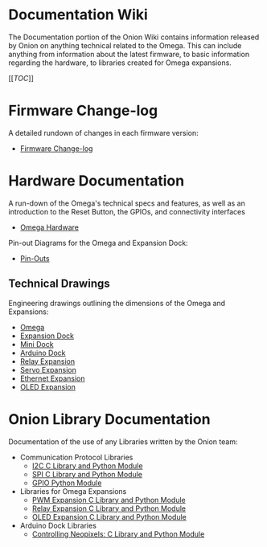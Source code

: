 # Documentation Wiki

The Documentation portion of the Onion Wiki contains information released by Onion on anything technical related to the Omega. This can include anything from information about the latest firmware, to basic information regarding the hardware, to libraries created for Omega expansions.

[[_TOC_]]



[//]: # (Firmware Change-log)

# Firmware Change-log

A detailed rundown of changes in each firmware version:
* [Firmware Change-log](./Firmware-Changelog)



[//]: # (Hardware Documentation)

# Hardware Documentation

A run-down of the Omega's technical specs and features, as well as an introduction to the Reset Button, the GPIOs, and connectivity interfaces
* [Omega Hardware](./Hardware/Omega-Hardware)


Pin-out Diagrams for the Omega and Expansion Dock:
* [Pin-Outs](./Hardware/Pinout-Diagram)


## Technical Drawings

Engineering drawings outlining the dimensions of the Omega and Expansions:
* [Omega](./Hardware/Technical-Drawings/OMEGA_DRAWING.pdf)
* [Expansion Dock](./Hardware/Technical-Drawings/EXPANSION_DOCK_DRAWING.pdf)
* [Mini Dock](./Hardware/Technical-Drawings/MINI_DOCK_DRAWING.pdf)
* [Arduino Dock](./Hardware/Technical-Drawings/ARDUINO_DOCK_DRAWING.PDF)
* [Relay Expansion](./Hardware/Technical-Drawings/RELAY_EXPANSION_DRAWING.PDF)
* [Servo Expansion](./Hardware/Technical-Drawings/SERVO_EXPANSION_DRAWING.PDF)
* [Ethernet Expansion](./Hardware/Technical-Drawings/ETHERNET_EXPANSION_DRAWING.PDF)
* [OLED Expansion](./Hardware/Technical-Drawings/OLED_EXPANSION_DRAWING.PDF)



[//]: # (Onion Library Documentation)

# Onion Library Documentation

Documentation of the use of any Libraries written by the Onion team:

* Communication Protocol Libraries
  * [I2C C Library and Python Module](./Libraries/I2C-Library)
  * [SPI C Library and Python Module](./Libraries/SPI-Library)
  * [GPIO Python Module](./Libraries/GPIO-Library)
* Libraries for Omega Expansions
  * [PWM Expansion C Library and Python Module](./Libraries/PWM-Expansion-Library)
  * [Relay Expansion C Library and Python Module](./Libraries/Relay-Expansion-Library)
  * [OLED Expansion C Library and Python Module](./Libraries/oled-python-module.md)
* Arduino Dock Libraries
  * [Controlling Neopixels: C Library and Python Module](./Libraries/Arduino-Dock-Neopixel-Library)
